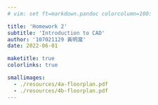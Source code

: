 ```yaml
---
# vim: set ft=markdown.pandoc colorcolumn=100:

title: 'Homework 2'
subtitle: 'Introduction to CAD'
author: '107021129 黃明瀧'
date: 2022-06-01

maketitle: true
colorlinks: true

smallimages:
  - ./resources/4a-floorplan.pdf
  - ./resources/4b-floorplan.pdf
---
```


